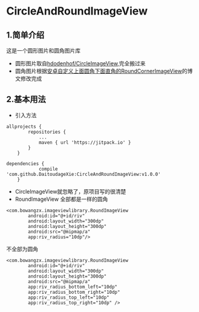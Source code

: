 # CircleAndRoundImageView
## 1.简单介绍
这是一个圆形图片和圆角图片库
* 圆形图片取自[hdodenhof/CircleImageView](https://github.com/hdodenhof/CircleImageView),完全搬过来
* 圆角图片根据[安卓自定义上面圆角下面直角的RoundCornerImageView](http://blog.csdn.net/qq787207389/article/details/51958057)的博文修改完成
## 2.基本用法
* 引入方法
```
allprojects {
		repositories {
			...
			maven { url 'https://jitpack.io' }
		}
	}
```
```
dependencies {
	        compile 'com.github.DaitoudageXie:CircleAndRoundImageView:v1.0.0'
	}
```
* CircleImageView就忽略了，原项目写的很清楚
* RoundImageView
全部都是一样的圆角
```
<com.bowangzx.imageviewlibrary.RoundImageView
        android:id="@+id/riv"
        android:layout_width="300dp"
        android:layout_height="300dp"
        android:src="@mipmap/a"
        app:riv_radius="10dp"/>

```
不全部为圆角
```
<com.bowangzx.imageviewlibrary.RoundImageView
        android:id="@+id/riv"
        android:layout_width="300dp"
        android:layout_height="300dp"
        android:src="@mipmap/a"
        app:riv_radius_bottom_left="10dp"
        app:riv_radius_bottom_right="10dp"
        app:riv_radius_top_left="10dp"
        app:riv_radius_top_right="10dp" />
```
